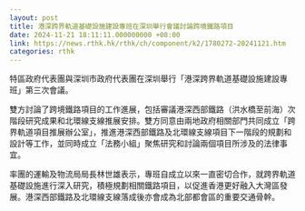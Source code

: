 ```yaml
---
layout: post
title: 港深跨界軌道基礎設施建設專班在深圳舉行會議討論跨境鐵路項目
date: 2024-11-21 18:11:11.000000000 +08:00
link: https://news.rthk.hk/rthk/ch/component/k2/1780272-20241121.htm
categories: rthk
---
```


特區政府代表團與深圳市政府代表團在深圳舉行「港深跨界軌道基礎設施建設專班」第三次會議。

雙方討論了跨境鐵路項目的工作進展，包括審議港深西部鐵路（洪水橋至前海）次階段研究成果和北環線支線推展安排。雙方同意由兩地政府相關部門共同成立「跨界軌道項目推展辦公室」，推進港深西部鐵路及北環線支線項目下一階段的規劃和設計等工作，並同時成立「法務小組」聚焦研究和討論兩個項目所涉及的法律事宜。 

率團的運輸及物流局局長林世雄表示，專班自成立以來一直密切合作，就跨界軌道基礎設施進行深入研究，積極規劃相關鐵路項目，以促進香港更好融入大灣區發展。港深西部鐵路及北環線支線落成後亦會成為北部都會區的重要交通骨幹。
